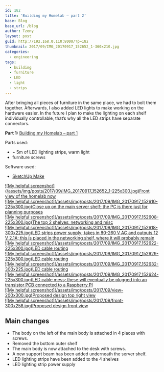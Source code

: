 ```yaml
---
id: 182
title: 'Building my Homelab – part 2'
base: Blog
base_url: /blog
author: Tzeny
layout: post
guid: http://192.168.0.110:8000/?p=182
thumbnail: 2017/09/IMG_20170917_152652_1-360x210.jpg
categories:
  - engineering
tags:
  - building
  - furniture
  - LED
  - light
  - strips
---
```

After bringing all pieces of furniture in the same place, we had to bolt them together. Afterwards, I also added LED lights to make working on the hardware easier. In the future I plan to make the lighting on each shelf individually controllable, that’s why all the LED strips have separate connectors.

**Part 1:** [Building my Homelab – part 1](https://tzeny.com/2017/09/16/building-homelab-part-1/)

Parts used:

  * ~ 5m of LED lighting strips, warm light
  * furniture screws

Software used:

  * [SketchUp Make](https://www.sketchup.com/download)

<div class="rl-gallery-container" id="rl-gallery-container-10" data-gallery_id="0"> <div class="rl-gallery rl-basicgrid-gallery " id="rl-gallery-10" data-gallery_no="10"> 

<div class="rl-gallery-item">
  <a href="https://tzeny.com/wp-content/uploads/2017/09/IMG_20170917_152652_1.jpg" title="Front view of the homelab now" data-rl_title="Front view of the homelab now" class="rl-gallery-link" data-rl_caption="" data-rel="lightbox-gallery-10">![My helpful screenshot](/assets/img/posts/2017/09/IMG_20170917_152652_1-225x300.jpg)<span class="rl-gallery-caption"><span class="rl-gallery-item-title">Front view of the homelab now</span></span></a>
</div>

<div class="rl-gallery-item">
  <a href="https://tzeny.com/wp-content/uploads/2017/09/IMG_20170917_152610.jpg" title="Close up on the main server shelf; the PC is there just for planning purposes" data-rl_title="Close up on the main server shelf; the PC is there just for planning purposes" class="rl-gallery-link" data-rl_caption="" data-rel="lightbox-gallery-10">![My helpful screenshot](/assets/img/posts/2017/09/IMG_20170917_152610-225x300.jpg)<span class="rl-gallery-caption"><span class="rl-gallery-item-title">Close up on the main server shelf; the PC is there just for planning purposes</span></span></a>
</div>

<div class="rl-gallery-item">
  <a href="https://tzeny.com/wp-content/uploads/2017/09/IMG_20170917_152608.jpg" title="The top 2 shelves: networking and misc" data-rl_title="The top 2 shelves: networking and misc" class="rl-gallery-link" data-rl_caption="" data-rel="lightbox-gallery-10">![My helpful screenshot](/assets/img/posts/2017/09/IMG_20170917_152608-225x300.jpg)<span class="rl-gallery-caption"><span class="rl-gallery-item-title">The top 2 shelves: networking and misc</span></span></a>
</div>

<div class="rl-gallery-item">
  <a href="https://tzeny.com/wp-content/uploads/2017/09/IMG_20170917_152618.jpg" title="LED strips power supply; takes in 80-260 V AC and outputs 12 V 2.1A; this is placed in the networking shelf, where it will probably remain" data-rl_title="LED strips power supply; takes in 80-260 V AC and outputs 12 V 2.1A; this is placed in the networking shelf, where it will probably remain" class="rl-gallery-link" data-rl_caption="" data-rel="lightbox-gallery-10">![My helpful screenshot](/assets/img/posts/2017/09/IMG_20170917_152618-300x225.jpg)<span class="rl-gallery-caption"><span class="rl-gallery-item-title">LED strips power supply; takes in 80-260 V AC and outputs 12 V 2.1A; this is placed in the networking shelf, where it will probably remain</span></span></a>
</div>

<div class="rl-gallery-item">
  <a href="https://tzeny.com/wp-content/uploads/2017/09/IMG_20170917_152622.jpg" title="LED cable routing" data-rl_title="LED cable routing" class="rl-gallery-link" data-rl_caption="" data-rel="lightbox-gallery-10">![My helpful screenshot](/assets/img/posts/2017/09/IMG_20170917_152622-225x300.jpg)<span class="rl-gallery-caption"><span class="rl-gallery-item-title">LED cable routing</span></span></a>
</div>

<div class="rl-gallery-item">
  <a href="https://tzeny.com/wp-content/uploads/2017/09/IMG_20170917_152629.jpg" title="LED cable routing" data-rl_title="LED cable routing" class="rl-gallery-link" data-rl_caption="" data-rel="lightbox-gallery-10">![My helpful screenshot](/assets/img/posts/2017/09/IMG_20170917_152629-225x300.jpg)<span class="rl-gallery-caption"><span class="rl-gallery-item-title">LED cable routing</span></span></a>
</div>

<div class="rl-gallery-item">
  <a href="https://tzeny.com/wp-content/uploads/2017/09/IMG_20170917_152632.jpg" title="LED cable routing" data-rl_title="LED cable routing" class="rl-gallery-link" data-rl_caption="" data-rel="lightbox-gallery-10">![My helpful screenshot](/assets/img/posts/2017/09/IMG_20170917_152632-300x225.jpg)<span class="rl-gallery-caption"><span class="rl-gallery-item-title">LED cable routing</span></span></a>
</div>

<div class="rl-gallery-item">
  <a href="https://tzeny.com/wp-content/uploads/2017/09/IMG_20170917_152624.jpg" title="LED cable mess; these will eventually be plugged into an transistor PCB connected to a Raspberry PI" data-rl_title="LED cable mess; these will eventually be plugged into an transistor PCB connected to a Raspberry PI" class="rl-gallery-link" data-rl_caption="" data-rel="lightbox-gallery-10">![My helpful screenshot](/assets/img/posts/2017/09/IMG_20170917_152624-225x300.jpg)<span class="rl-gallery-caption"><span class="rl-gallery-item-title">LED cable mess; these will eventually be plugged into an transistor PCB connected to a Raspberry PI</span></span></a>
</div>

<div class="rl-gallery-item">
  <a href="https://tzeny.com/wp-content/uploads/2017/09/view.jpg" title="Proposed design top right view" data-rl_title="Proposed design top right view" class="rl-gallery-link" data-rl_caption="" data-rel="lightbox-gallery-10">![My helpful screenshot](/assets/img/posts/2017/09/view-200x300.jpg)<span class="rl-gallery-caption"><span class="rl-gallery-item-title">Proposed design top right view</span></span></a>
</div>

<div class="rl-gallery-item">
  <a href="https://tzeny.com/wp-content/uploads/2017/09/front.jpg" title="Proposed design front view" data-rl_title="Proposed design front view" class="rl-gallery-link" data-rl_caption="" data-rel="lightbox-gallery-10">![My helpful screenshot](/assets/img/posts/2017/09/front-300x258.jpg)<span class="rl-gallery-caption"><span class="rl-gallery-item-title">Proposed design front view</span></span></a>
</div></div> </div>

## Main changes

  * The body on the left of the main body is attached in 4 places with screws.
  * Removed the bottom outer shelf
  * The main body is now attached to the desk with screws.
  * A new support beam has been added underneath the server shelf.
  * LED lighting strips have been added to the 4 shelves
  * LED lighting strip power supply
